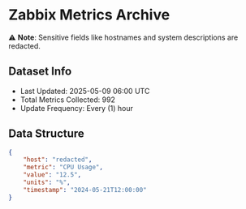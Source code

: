 # Zabbix Metrics Archive

⚠️ **Note**: Sensitive fields like hostnames and system descriptions are redacted.

## Dataset Info
- Last Updated: 2025-05-09 06:00 UTC
- Total Metrics Collected: 992
- Update Frequency: Every (1) hour

## Data Structure
```json
{
    "host": "redacted",
    "metric": "CPU Usage",
    "value": "12.5",
    "units": "%",
    "timestamp": "2024-05-21T12:00:00"
}
```
